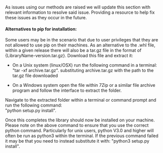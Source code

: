 As issues using our methods are raised we will update this section with relevant information to resolve said issue. Providing a resource to help fix these issues as they occur in the future.  
  
#### Alternatives to pip for installation:  
  
Some users may be in the scenario that due to user privileges that they are not allowed to use pip on their machines.
As an alternative to the .whl file, within a given release there will also be a tar.gz file in the format of
{LibraryName-version.tar.gz}. Download this file and extract it:  
  
- On a Unix system (linux/OSX) run the following command in a terminal: "tar -xf archive.tar.gz". substituting archive.tar.gz
with the path to the tar.gz file downloaded
  
- On a Windows system open the file within 7Zip or a similar file archive program and follow the interface to extract the
folder.  
  
Navigate to the extracted folder within a terminal or command prompt and run the following command:    
"python setup.py install".  
  
Once this completes the library should now be installed on your machine. Please note on the above command to ensure
that you use the correct python command. Particularly for unix users, python V3.0 and higher will often be run as python3
within the terminal. If the previous command failed it may be that you need to instead substitute it with: 
"python3 setup.py install".